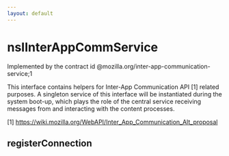 ```yaml
---
layout: default
---
```


# nsIInterAppCommService #

Implemented by the contract id @mozilla.org/inter-app-communication-service;1

This interface contains helpers for Inter-App Communication API [1] related
purposes. A singleton service of this interface will be instantiated during
the system boot-up, which plays the role of the central service receiving
messages from and interacting with the content processes.

[1] https://wiki.mozilla.org/WebAPI/Inter_App_Communication_Alt_proposal


## registerConnection ##
